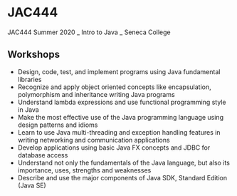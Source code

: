 # JAC444
JAC444 Summer 2020 _ Intro to Java _ Seneca College

## Workshops
- Design, code, test, and implement programs using Java fundamental libraries
- Recognize and apply object oriented concepts like encapsulation, polymorphism and inheritance writing Java programs
- Understand lambda expressions and use functional programming style in Java
- Make the most effective use of the Java programming language using design patterns and idioms
- Learn to use Java multi-threading and exception handling features in writing networking and communication applications
- Develop applications using basic Java FX concepts and JDBC for database access
- Understand not only the fundamentals of the Java language, but also its importance, uses, strengths and weaknesses
- Describe and use the major components of Java SDK, Standard Edition (Java SE)
